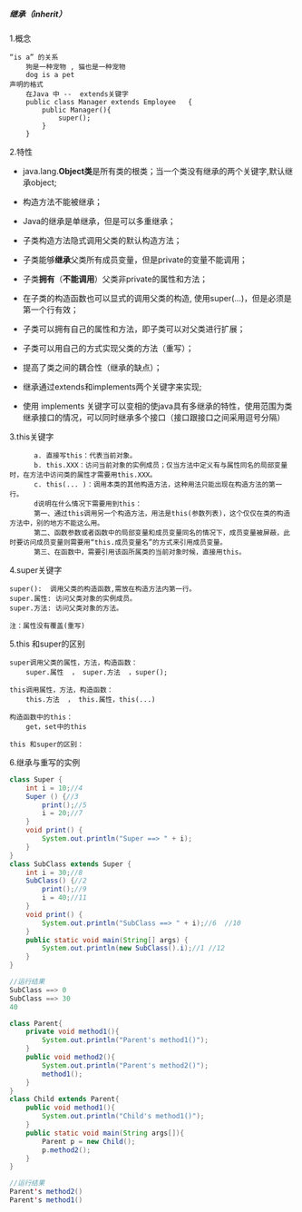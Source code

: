 ##### 继承（inherit）

1.概念

```
“is a” 的关系
	狗是一种宠物 , 猫也是一种宠物 
	dog is a pet  
声明的格式  
	在Java 中 --  extends关键字
	public class Manager extends Employee   { 
	   	public Manager(){
			super();
	    }
	}
```

2.特性

- java.lang.**Object类**是所有类的根类；当一个类没有继承的两个关键字,默认继承object;
- 构造方法不能被继承；
- Java的继承是单继承，但是可以多重继承；
- 子类构造方法隐式调用父类的默认构造方法；

- 子类能够**继承**父类所有成员变量，但是private的变量不能调用；

- 子类**拥有**（**不能调用**）父类非private的属性和方法；
- 在子类的构造函数也可以显式的调用父类的构造, 使用super(…)，但是必须是第一个行有效；
- 子类可以拥有自己的属性和方法，即子类可以对父类进行扩展；
- 子类可以用自己的方式实现父类的方法（重写）；
- 提高了类之间的耦合性（继承的缺点）；
- 继承通过extends和implements两个关键字来实现;
- 使用 implements 关键字可以变相的使java具有多继承的特性，使用范围为类继承接口的情况，可以同时继承多个接口（接口跟接口之间采用逗号分隔）

3.this关键字

~~~
	  a. 直接写this：代表当前对象。
	  b. this.XXX：访问当前对象的实例成员；仅当方法中定义有与属性同名的局部变量时，在方法中访问类的属性才需要用this.XXX。
	  c. this(... )：调用本类的其他构造方法，这种用法只能出现在构造方法的第一行。
	  d说明在什么情况下需要用到this：
	  第一、通过this调用另一个构造方法，用法是this(参数列表)，这个仅仅在类的构造方法中，别的地方不能这么用。
	  第二、函数参数或者函数中的局部变量和成员变量同名的情况下，成员变量被屏蔽，此时要访问成员变量则需要用“this.成员变量名”的方式来引用成员变量。
	  第三、在函数中，需要引用该函所属类的当前对象时候，直接用this。

~~~

4.super关键字  

```
super():  调用父类的构造函数,需放在构造方法内第一行。
super.属性: 访问父类对象的实例成员。
super.方法: 访问父类对象的方法。

注：属性没有覆盖(重写)
```

5.this 和super的区别

```
super调用父类的属性，方法，构造函数：	
	super.属性  ， super.方法  ，super();

this调用属性，方法，构造函数：	
	this.方法  ， this.属性，this(...)

构造函数中的this：	
	get，set中的this

this 和super的区别：

```

6.继承与重写的实例

~~~java
class Super {
    int i = 10;//4
    Super () {//3
        print();//5
        i = 20;//7
    }
    void print() {
        System.out.println("Super ==> " + i);
    }
}
class SubClass extends Super {
    int i = 30;//8
    SubClass() {//2
        print();//9
        i = 40;//11
    }
    void print() {
        System.out.println("SubClass ==> " + i);//6  //10
    }
    public static void main(String[] args) {
        System.out.println(new SubClass().i);//1 //12
    }
}

//运行结果
SubClass ==> 0
SubClass ==> 30
40
~~~

~~~java
class Parent{
    private void method1(){
        System.out.println("Parent's method1()");
    }
    public void method2(){
        System.out.println("Parent's method2()");
        method1();
    }
}
class Child extends Parent{
    public void method1(){
        System.out.println("Child's method1()");
    }
    public static void main(String args[]){
        Parent p = new Child();
        p.method2();
    }
}

//运行结果
Parent's method2()
Parent's method1()
~~~

